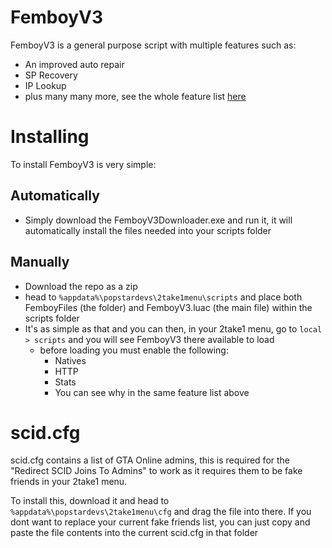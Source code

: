 # FemboyV3
FemboyV3 is a general purpose script with multiple features such as:
- An improved auto repair
- SP Recovery
- IP Lookup
- plus many many more, see the whole feature list [here](https://github.com/Decuwu/FemboyV3/blob/main/FemboyFiles/feature_list.md)

# Installing
To install FemboyV3 is very simple:
## Automatically
- Simply download the FemboyV3Downloader.exe and run it, it will automatically install the files needed into your scripts folder

## Manually
- Download the repo as a zip
- head to `%appdata%\popstardevs\2take1menu\scripts` and place both FemboyFiles (the folder) and FemboyV3.luac (the main file) within the scripts folder
- It's as simple as that and you can then, in your 2take1 menu, go to `local > scripts` and you will see FemboyV3 there available to load
  - before loading you must enable the following:
    - Natives
    - HTTP
    - Stats
    - You can see why in the same feature list above

# scid.cfg
scid.cfg contains a list of GTA Online admins, this is required for the "Redirect SCID Joins To Admins" to work as it requires them to be fake friends in your 2take1 menu.

To install this, download it and head to `%appdata%\popstardevs\2take1menu\cfg` and drag the file into there. If you dont want to replace your current fake friends list, you can just copy and paste the file contents into the current scid.cfg in that folder
